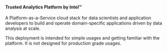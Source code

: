 #### Trusted Analytics Platform by Intel&trade;

A Platform-as-a-Service cloud stack for data scientists and application developers to build and operate domain-specific applications driven by data analysis at scale.

This deployment is intended for simple usages and getting familiar with the platform. It is not  designed for production grade usages.
